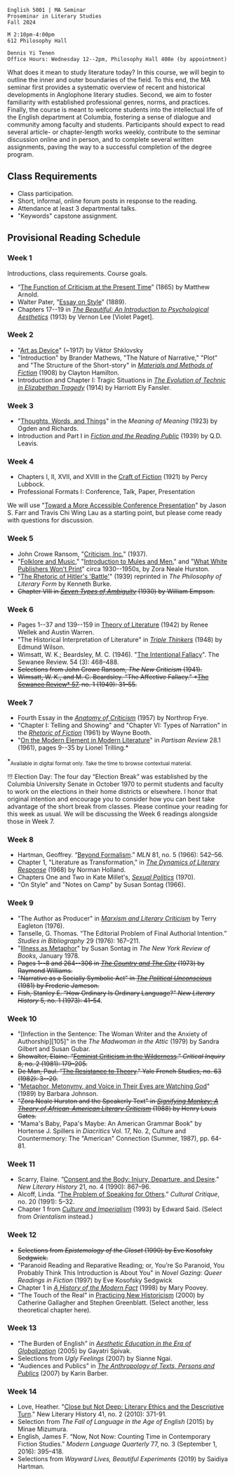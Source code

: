 ```
English 5001 | MA Seminar
Proseminar in Literary Studies
Fall 2024

M 2:10pm-4:00pm
612 Philosophy Hall

Dennis Yi Tenen
Office Hours: Wednesday 12--2pm, Philosophy Hall 408e (by appointment)
```

What does it mean to study literature today? In this course, we will begin to outline the inner
and outer boundaries of the field. To this end, the MA seminar first provides a systematic
overview of recent and historical developments in Anglophone literary studies. Second, we aim
to foster familiarity with established professional genres, norms, and practices. Finally, the
course is meant to welcome students into the intellectual life of the English department at
Columbia, fostering a sense of dialogue and community among faculty and students. Participants
should expect to read several article- or chapter-length works weekly, contribute to the
seminar discussion online and in person, and to complete several written assignments, paving
the way to a successful completion of the degree program.

## Class Requirements

- Class participation.
- Short, informal, online forum posts in response to the reading.
- Attendance at least 3 departmental talks.
- "Keywords" capstone assignment.

## Provisional Reading Schedule

### Week 1

Introductions, class requirements. Course goals.

- “[The Function of Criticism at the Present Time][01]” (1865) by Matthew Arnold.
- Walter Pater, "[Essay on Style][01]" (1889).
- Chapters 17--19 in [*The Beautiful: An Introduction to Psychological Aesthetics*][02] (1913)
  by Vernon Lee [Violet Paget].

[01]: https://archive.org/details/functionofcritic00arno/page/n7/mode/2up
[02]: https://archive.org/details/in.ernet.dli.2015.201677

### Week 2

- "[Art as Device][29]" (~1917) by Viktor Shklovsky
- "Introduction" by Brander Mathews, "The Nature of Narrative," "Plot" and "The Structure of
the Short-story" in [*Materials and Methods of Fiction*][24] (1908) by Clayton Hamilton.
- Introduction and Chapter I: Tragic Situations in [*The Evolution of Technic in Elizabethan
  Tragedy*][34] (1914) by Harriott Ely Fansler.

[21]: https://archive.org/download/cu31924027248867/cu31924027248867.pdf
[22]: https://archive.org/download/literatureameric00babb_0/literatureameric00babb_0.pdf
[23]: https://archive.org/download/analyticsofliter00sheruoft/analyticsofliter00sheruoft.pdf
[24]: https://archive.org/download/materialsandmet01hamigoog/materialsandmet01hamigoog.pdf
[34]: https://courseworks2.columbia.edu/files/5815641/download?download_frd=1
[29]: https://read-dukeupress-edu.ezproxy.cul.columbia.edu/poetics-today/article/36/3/151/21143/Art-as-Device

### Week 3

- "[Thoughts, Words, and Things][39]" in the *Meaning of Meaning* (1923) by Ogden and Richards.
- Introduction and Part I in [*Fiction and the Reading Public*][51] (1939) by Q.D. Leavis.

[33]: https://archive.org/download/jstor-6151/6151.pdf
[35]: http://www.modjourn.org/render.php?id=1308761641493752&view=mjp_object
[36]: https://modjourn.org/issue/bdr:523006/
[51]: https://archive.org/download/fictionandtherea030248mbp/fictionandtherea030248mbp.pdf
[39]: https://drive.google.com/file/d/1YTzl8bAgF3Y7dFjsNRUsj74SIOgygby3/view?usp=sharing

### Week 4

- Chapters I, II, XVII, and XVIII in the [Craft of Fiction][42] (1921) by Percy Lubbock.
- Professional Formats I: Conference, Talk, Paper, Presentation

We will use "[Toward a More Accessible Conference Presentation](https://profession.mla.org/toward-a-more-accessible-conference-presentation/)" by Jason S. Farr and Travis Chi Wing Lau as a starting point, but please  come ready with questions for discussion.

[42]: https://archive.org/download/craftoffiction030210mbp/craftoffiction030210mbp.pdf
[43]: https://archive.org/download/practicalcritici030142mbp/practicalcritici030142mbp.pdf
[44]: https://archive.org/download/in.ernet.dli.2015.215758/2015.215758.Seven-Types_text.pdf
[45]: https://courseworks2.columbia.edu/courses/104410/files?preview=8554664

### Week 5

- John Crowe Ransom, "[Criticism, Inc.][54]" (1937).
- "[Folklore and Music][52]," "[Introduction to Mules and Men][53]," and "[What White Publishers
  Won't Print][53]" circa 1930--1950s, by Zora Neale Hurston.
- "[The Rhetoric of Hitler's 'Battle'][61]" (1939) reprinted in *The Philosophy of Literary
  Form* by Kenneth Burke.
- ~~Chapter VIII in [*Seven Types of Ambiguity*][44] (1930) by William Empson.~~

[52]: https://www-jstor-org.ezproxy.cul.columbia.edu/stable/3346585?Search=yes&resultItemClick=true&searchText=au%3A&searchText=%22Zora+Hurston%22&searchUri=%2Faction%2FdoBasicSearch%3Fsi%3D1%26amp%3BQuery%3Dau%253A%2522Zora%2BHurston%2522%26amp%3Brefreqid%3Dsearch%253A0bd692ca8d79bef38fdb3a5eb537ec62&ab_segments=0%2Fdefault-2%2Fcontrol&refreqid=search%3A994acb08c971c7031471755f3eaafc1c#metadata_info_tab_contents
[53]: https://archive.org/details/folklorememoirso00hurs/page/812
[54]: https://www-jstor-org.ezproxy.cul.columbia.edu/stable/26434018?Search=yes&resultItemClick=true&searchText=criticism+inc&searchUri=%2Faction%2FdoBasicSearch%3FQuery%3Dcriticism%2Binc%26acc%3Don%26wc%3Don%26fc%3Doff%26group%3Dnone&ab_segments=0%2Fbasic_search_SYC-5462%2Fcontrol&refreqid=fastly-default%3A988e03d755a05e0011212c9681829aaa&seq=1#metadata_info_tab_contents
[61]: https://drive.google.com/file/d/1yQeFEr3r7x93xqkMM4FxY5yoD7YMgkOT/view?usp=sharing

### Week 6

- Pages 1--37 and 139--159 in [Theory of Literature][63] (1942) by Renee Wellek and Austin
  Warren.
- "The Historical Interpretation of Literature" in *[Triple Thinkers][62]* (1948) by Edmund
  Wilson.
- Wimsatt, W. K.; Beardsley, M. C. (1946). "[The Intentional Fallacy][65]". The Sewanee Review. 54 (3): 468–488.
- ~~Selections from John Crowe Ransom, *The New Criticism* (1941).~~
- ~~Wimsatt, W. K., and M. C. Beardsley. “The Affective Fallacy.” *[The Sewanee Review* 57][64], no. 1
  (1949): 31–55.~~

[62]: https://courseworks2.columbia.edu/files/6102628/download?download_frd=1
[63]: https://archive.org/download/theoryofliteratu00inwell/theoryofliteratu00inwell_bw.pdf
[64]: https://clio.columbia.edu/catalog/4843426
[65]: https://www-jstor-org.ezproxy.cul.columbia.edu/stable/27537676?casa_token=W8pW7wsnBk0AAAAA%3AzjICCE2RYuMByNFXMGOSke1VjU7kkqivtO-5OOtxWew7MEQW64aOnu2llZybvoSfsGI8G_ZXODNE_HrCKDrT2xSrOwpx2baQ1OsO6N2T-7ImSMQVxw&seq=1#metadata_info_tab_contents

### Week 7

- Fourth Essay in the [*Anatomy of Criticism*][622] (1957) by Northrop Frye.
- "Chapter I: Telling and Showing" and "Chapter VI: Types of Narration" in the [*Rhetoric of
  Fiction*][633] (1961) by Wayne Booth.
- "[On the Modern Element in Modern Literature][611]" in *Partisan Review* 28.1 (1961), pages
  9--35 by Lionel Trilling.\*

\*<sub>Available in digital format only. Take the time to browse contextual material.</sub>

[611]: http://archives.bu.edu/collections/partisan-review/search/detail?id=326052
[622]: https://courseworks2.columbia.edu/courses/82199/files?preview=6115086
[633]: https://courseworks2.columbia.edu/files/6116816/download?download_frd=1

!!! Election Day: The four day “Election Break” was established by the Columbia University Senate
in October 1970 to permit students and faculty to work on the elections in their home districts
or elsewhere. I honor that original intention and encourage you to consider how you can best
take advantage of the short break from classes. Please continue your reading for this week as
usual. We will be discussing the Week 6 readings alongside those in Week 7.

### Week 8

- Hartman, Geoffrey. “[Beyond Formalism][71].” *MLN* 81, no. 5 (1966): 542–56.
- Chapter 1, "Literature as Transformation," in [*The Dynamics of Literary Response*][72]
  (1968) by Norman Holland.
- Chapters One and Two in Kate Millet's, [*Sexual Politics*][73] (1970).
- "On Style" and "Notes on Camp" by Susan Sontag (1966).

[85]:
https://www-jstor-org.ezproxy.cul.columbia.edu/stable/2907978?seq=1#metadata_info_tab_contents
[71]: https://www-jstor-org.ezproxy.cul.columbia.edu/stable/2907978?seq=1
[72]: https://courseworks2.columbia.edu/courses/82199/files?preview=6117980
[73]: https://courseworks2.columbia.edu/courses/82199/files?preview=6118063


### Week 9

- "The Author as Producer" in [*Marxism and Literary Criticism*][83] by Terry Eagleton (1976).
- Tanselle, G. Thomas. “The Editorial Problem of Final Authorial Intention.” *Studies in
  Bibliography* 29 (1976): 167–211.
- "[Illness as Metaphor][85]" by Susan Sontag in *The New York Review of Books*, January 1978.
- ~~Pages 1--8 and 264--306 in [*The Country and The City*][82] (1973) by Raymond Williams.~~
- ~~"Narrative as a Socially Symbolic Act" in [*The Political Unconscious*][94] (1981) by
  Frederic Jameson.~~
- ~~Fish, Stanley E. “How Ordinary Is Ordinary Language?” *New Literary History* 5, no. 1
  (1973): 41–54~~.

[82]: https://courseworks2.columbia.edu/courses/82199/files?
[83]: https://archive.org/details/marxismliteraryc00eagl/page/n5
[84]: https://courseworks2.columbia.edu/courses/82199/files
[85]: https://www-nybooks-com.ezproxy.cul.columbia.edu/issues/1978/01/26/

### Week 10

- "[Infection in the Sentence: The Woman Writer and the Anxiety of Authorship][105]" in the *The
Madwoman in the Attic* (1979) by Sandra Gilbert and Susan Gubar.
- ~~Showalter, Elaine. “[Feminist Criticism in the Wilderness][91].” *Critical Inquiry* 8, no. 2
  (1981): 179–205.~~
- ~~De Man, Paul. “[The Resistance to Theory][92].” Yale French Studies, no. 63 (1982): 3--20.~~
- "[Metaphor, Metonymy, and Voice in Their Eyes are Watching God][94]" (1989) by Barbara Johnson.
- ~~"Zora Neale Hurston and the Speakerly Text" in [*Signifying Monkey: A Theory of
  African-American Literary Criticism*][93] (1988) by Henry Louis Gates.~~
- "Mama's Baby, Papa's Maybe: An American Grammar Book" by Hortense J. Spillers in *Diacritics*
Vol. 17, No. 2, Culture and Countermemory: The "American" Connection (Summer, 1987), pp. 64-81.

[91]: https://www-jstor-org.ezproxy.cul.columbia.edu/stable/i257729?refreqid=excelsior%3Ae6ec75bc528f0c6f58653c397f75a72d
[92]: https://www-jstor-org.ezproxy.cul.columbia.edu/stable/2929828?Search=yes&resultItemClick=true&searchText=The&searchText=Resistance&searchText=to&searchText=Theory&searchUri=%2Faction%2FdoBasicSearch%3FQuery%3DThe%2BResistance%2Bto%2BTheory&ab_segments=0%2Fdefault-2%2Fcontrol&refreqid=search%3A6111d0f4c102e2343c09e6d538fcdc6f&seq=1#metadata_info_tab_contents
[93]: https://courseworks2.columbia.edu/files/5583486/download?download_frd=1
[94]: https://courseworks2.columbia.edu/courses/82199/files?preview=6380676
[95]: https://www-degruyter-com.ezproxy.cul.columbia.edu/yaleup/abstract/book/9780300252972/10.12987/9780300252972-004.xml

### Week 11

- Scarry, Elaine. “[Consent and the Body: Injury, Departure, and Desire][101].” *New Literary
  History* 21, no. 4 (1990): 867–96.
- Alcoff, Linda. “[The Problem of Speaking for Others][102].” *Cultural Critique*, no. 20
  (1991): 5–32.
- Chapter 1 from [*Culture and Imperialism*][103] (1993) by Edward Said. (Select from
  *Orientalism* instead.)

[101]: https://www-jstor-org.ezproxy.cul.columbia.edu/stable/i220241?refreqid=excelsior%3Ae7d9681cd7287789cee051cac90b353a
[102]: https://www-jstor-org.ezproxy.cul.columbia.edu/stable/i258520?refreqid=excelsior%3Ace144081c846cd02c6856c0e4d93d155
[103]: https://courseworks2.columbia.edu/courses/82199/files?preview=6380752

### Week 12

- ~~Selections from *Epistemology of the Closet* (1990) by Eve Kosofsky Sedgwick.~~
- "Paranoid Reading and Reparative Reading; or, You’re So Paranoid, You Probably Think This
  Introduction is About You" in  *Novel Gazing: Queer Readings in Fiction* (1997) by Eve
Kosofsky Sedgwick
- Chapter 1 in [*A History of the Modern Fact*][112] (1998) by Mary Poovey.
- "The Touch of the Real" in [Practicing New Historicism][111] (2000) by Catherine Gallagher
  and Stephen Greenblatt. (Select another, less theoretical chapter here).

[111]: https://courseworks2.columbia.edu/files/5583226/download?download_frd=1
[112]: https://courseworks2.columbia.edu/courses/104410/files?preview=9571443

### Week 13

- "The Burden of English" in [*Aesthetic Education in the Era of Globalization*][121] (2005) by
  Gayatri Spivak.
- Selections from *Ugly Feelings* (2007) by Sianne Ngai.
- "Audiences and Publics" in [*The Anthropology of Texts, Persons and Publics*][122] (2007) by
  Karin Barber.

[121]: https://courseworks2.columbia.edu/files/6554119/download?download_frd=1 
[122]: https://web-a-ebscohost-com.ezproxy.cul.columbia.edu/ehost/ebookviewer/ebook/ZTAyNXhuYV9fMjIwMzUxX19BTg2?sid=fc3d9e3a-d890-4fae-ae89-e2cb983b25ac@sessionmgr4007&vid=0&format=EB&lpid=lp_200&rid=0
[123]: https://www-jstor-org.ezproxy.cul.columbia.edu/stable/40983827?Search=yes&resultItemClick=true&searchText=au%3A&searchText=%22Heather+Love%22&searchUri=%2Faction%2FdoBasicSearch%3Fsi%3D1%26amp%3BQuery%3Dau%253A%2522Heather%2BLove%2522%26amp%3Brefreqid%3Dsearch%253A10b7a8a0e27d7aa44576752f7cba7229&ab_segments=0%2Fbasic_SYC-4802%2Ftest1&refreqid=search%3A397b9fd7ecde1e76c2591c05adc658b3&seq=4#metadata_info_tab_contents

### Week 14

- Love, Heather. "[Close but Not Deep: Literary Ethics and the Descriptive Turn][123]." New
  Literary History 41, no. 2 (2010): 371-91.
- Selection from *The Fall of Language in the Age of English* (2015) by Minae Mizumura.
- English, James F. “Now, Not Now: Counting Time in Contemporary Fiction Studies.” *Modern
  Language Quarterly* 77, no. 3 (September 1, 2016): 395–418.
- Selections from *Wayward Lives, Beautiful Experiments* (2019) by Saidiya Hartman.

[145]: https://courseworks2.columbia.edu/courses/82199/files?
